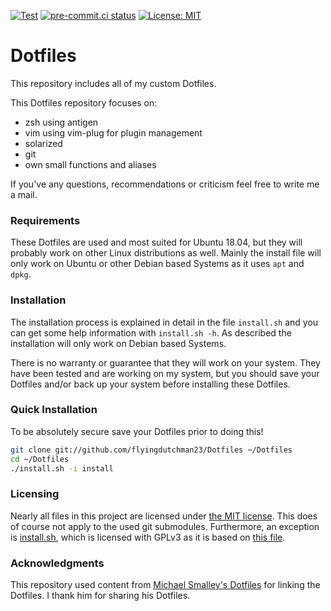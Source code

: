 [![Test](https://github.com/flyingdutchman23/Dotfiles/workflows/Test/badge.svg)](https://github.com/flyingdutchman23/Dotfiles/actions?workflow=Test)
[![pre-commit.ci status](https://results.pre-commit.ci/badge/github/flyingdutchman23/Dotfiles/master.svg)](https://results.pre-commit.ci/latest/github/flyingdutchman23/Dotfiles/master)
[![License: MIT](https://img.shields.io/badge/License-MIT-yellow.svg)](https://opensource.org/licenses/MIT)


Dotfiles
========
This repository includes all of my custom Dotfiles.

This Dotfiles repository focuses on:
* zsh using antigen
* vim using vim-plug for plugin management
* solarized
* git
* own small functions and aliases

If you've any questions, recommendations or criticism feel free to write me a mail.

### Requirements

These Dotfiles are used and most suited for Ubuntu 18.04, but they will
probably work on other Linux distributions as well.
Mainly the install file will only work on Ubuntu or other Debian based Systems
as it uses `apt` and `dpkg`.

### Installation

The installation process is explained in detail in the file `install.sh` and you
can get some help information with `install.sh -h`.
As described the installation will only work on Debian based Systems.

There is no warranty or guarantee that they will work on your system.
They have been tested and are working on my system, but you should save your
Dotfiles and/or back up your system before installing these Dotfiles.

### Quick Installation

To be absolutely secure save your Dotfiles prior to doing this!

``` bash
git clone git://github.com/flyingdutchman23/Dotfiles ~/Dotfiles
cd ~/Dotfiles
./install.sh -i install
```

### Licensing

Nearly all files in this project are licensed under [the MIT license](LICENSE).
This does of course not apply to the used git submodules.
Furthermore, an exception is [install.sh](install.sh), which is licensed with
GPLv3 as it is based on
[this file](https://github.com/michaeljsmalley/dotfiles/blob/dfda5948f2afe3d7d2c9087b04b56f8e4918abd0/makesymlinks.sh).

### Acknowledgments

This repository used content from
[Michael Smalley's Dotfiles](https://github.com/michaeljsmalley/Dotfiles)
for linking the Dotfiles.
I thank him for sharing his Dotfiles.
